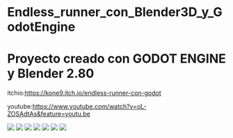 # Endless_runner_con_Blender3D_y_GodotEngine
# Proyecto creado con GODOT ENGINE y Blender 2.80

itchio:https://kone9.itch.io/endless-runner-con-godot

youtube:https://www.youtube.com/watch?v=oL-ZOSAdtAs&feature=youtu.be

<a href='https://drive.google.com/file/d/1CwtiZW6lje-q7aZDhYc9YdagJORhLEWF/view?usp=drive_open&amp;usp=embed_facebook&source=ctrlq.org'><img src='https://lh6.googleusercontent.com/H64YkmP6FZu_N5v9D8Co7VcvZJjWVu3fmndL0Uf6mrev4ivdSm9WFzSFeZg=w2400' /></a>
<a href='https://drive.google.com/file/d/1z1RxFzsoq2S0MNbY_xchJGDd7ZFA7WZe/view?usp=drive_open&amp;usp=embed_facebook&source=ctrlq.org'><img src='https://lh6.googleusercontent.com/ZO7foO1X28tfw5rgYfiwKwlzxP5HLq4nE9tYuQBjuDNEpBL41B5r9Rkrr_M=w2400' /></a>
<a href='https://drive.google.com/file/d/1O07eih88U7qKVar0FJTcAy1pLkeczwId/view?usp=drive_open&amp;usp=embed_facebook&source=ctrlq.org'><img src='https://lh5.googleusercontent.com/waNA7Aql9CfKgSch3knouGaNN1IauOkUXKh08Gl4AlodVt4VlL9CjXGaTY0=w2400' /></a>
<a href='https://drive.google.com/file/d/1nec3Gxzun6i_jT0WejWn8wlkrl9XZmjK/view?usp=drive_open&amp;usp=embed_facebook&source=ctrlq.org'><img src='https://lh5.googleusercontent.com/NrZwgdu6q2bdgCPDfxQqjGTjrCRxuRsw5oEqUFfoEdb0wVV6q-Rx6k3HYbY=w2400' /></a>
<a href='https://drive.google.com/file/d/12Ch7vNXOxtrAzziF_7BjxOy9WqcS4VfA/view?usp=drive_open&amp;usp=embed_facebook&source=ctrlq.org'><img src='https://lh5.googleusercontent.com/ME-B_ANRj7qfZYoNu6KL_WmxkKRR5OftQwQlNgydqtv3YzoL0N9uD0FGhGc=w2400' /></a>
<a href='https://drive.google.com/file/d/1sh9g6VIuD-s7vjsD2783VEl_l51rdfYY/view?usp=drive_open&amp;usp=embed_facebook&source=ctrlq.org'><img src='https://lh3.googleusercontent.com/nl3pJcg6hQ59_X8uduM5RKKcV_8kXZ_0fukik3X8M6sod-i22Co4IDv-kQE=w2400' /></a>
<a href='https://drive.google.com/file/d/1ZGmX9sj_XuZhvZISOdc5YmqO78fO-xWH/view?usp=drive_open&amp;usp=embed_facebook&source=ctrlq.org'><img src='https://lh4.googleusercontent.com/eY86cLAS0Q217-8JPfZW3LBNyoCYvi--Dm57pz-JiT0Y5q_iaM-cuTj3D-Q=w2400' /></a>

